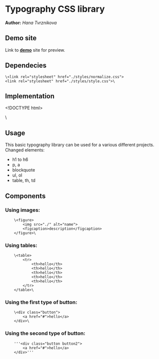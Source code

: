 # Typography CSS library
**Author:** *Hana Tvrznikova*
## Demo site
Link to **[demo](http://www.github.io)** site for preview.
## Dependecies
    \<link rel="stylesheet" href="./styles/normalize.css">
    <link rel="stylesheet" href="./styles/style.css">\
## Implementation
\<!DOCTYPE html>
<html lang="en">
<head>
    <meta charset="UTF-8">
    <meta name="viewport" content="width=device-width, initial-scale=1.0">
    <title>Typography</title>
    <link rel="stylesheet" href="./styles/normalize.css">
    <link rel="stylesheet" href="./styles/style.css">
</head>\

## Usage
This basic typography library can be used for a various different projects. 
Changed elements: 
  - h1 to h6
  - p, a
  - blockquote 
  - ul, ol
  - table, th, td
  
## Components
### Using images: 
        \<figure>
            <img src="./" alt="name">
            <figcaption>description</figcaption>
        </figure>\
        
### Using tables: 
        \<table>
            <tr>
                <th>hello</th>
                <th>hello</th>
                <th>hello</th>
                <th>hello</th>
                <th>hello</th>
            </tr>
        </table>\

### Using the first type of button: 
        \<div class="button">
            <a href="#">hello</a>
        </div>\

### Using the second type of button: 
        '''<div class="button button2">
            <a href="#">hello</a>
        </div>'''
